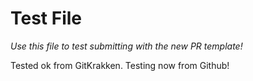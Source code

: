 <h1>Test File</h1>

*Use this file to test submitting with the new PR template!*

Tested ok from GitKrakken.
Testing now from Github!
